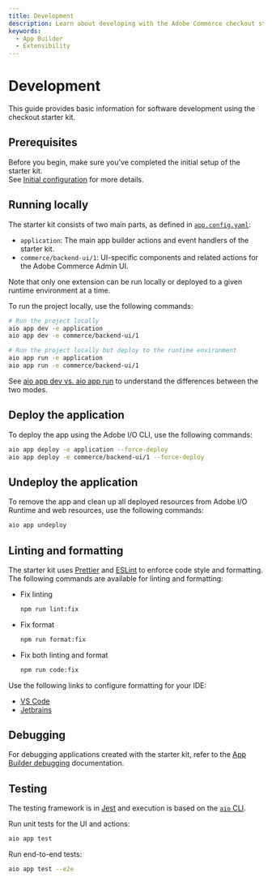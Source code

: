 ```yaml
---
title: Development
description: Learn about developing with the Adobe Commerce checkout starter kit.
keywords:
  - App Builder
  - Extensibility
---
```


# Development

This guide provides basic information for software development using the checkout starter kit.

## Prerequisites

Before you begin, make sure you've completed the initial setup of the starter kit.  
See [Initial configuration](../getting-started/#initial-configuration) for more details.

## Running locally

The starter kit consists of two main parts, as defined in [`app.config.yaml`](https://github.com/adobe/commerce-checkout-starter-kit/blob/main/app.config.yaml):

- `application`: The main app builder actions and event handlers of the starter kit.
- `commerce/backend-ui/1`: UI-specific components and related actions for the Adobe Commerce Admin UI.

Note that only one extension can be run locally or deployed to a given runtime environment at a time.

To run the project locally, use the following commands:

```bash
# Run the project locally
aio app dev -e application
aio app dev -e commerce/backend-ui/1

# Run the project locally but deploy to the runtime environment
aio app run -e application
aio app run -e commerce/backend-ui/1
```

See [aio app dev vs. aio app run](https://developer.adobe.com/app-builder/docs/guides/development/#aio-app-dev-vs-aio-app-run) to understand the differences between the two modes.

## Deploy the application

To deploy the app using the Adobe I/O CLI, use the following commands:

```bash
aio app deploy -e application --force-deploy
aio app deploy -e commerce/backend-ui/1 --force-deploy
```

## Undeploy the application

To remove the app and clean up all deployed resources from Adobe I/O Runtime and web resources, use the following commands:

```bash
aio app undeploy
```

## Linting and formatting

The starter kit uses [Prettier](https://prettier.io) and [ESLint](https://eslint.org) to enforce code style and formatting. The following commands are available for linting and formatting:

- Fix linting

  ```bash
  npm run lint:fix
  ```

- Fix format

  ```bash
  npm run format:fix
  ```

- Fix both linting and format

  ```bash
  npm run code:fix
  ```

Use the following links to configure formatting for your IDE:

- [VS Code](https://marketplace.visualstudio.com/items?itemName=esbenp.prettier-vscode)
- [Jetbrains](https://blog.jetbrains.com/webstorm/2016/08/using-external-tools/)

## Debugging

For debugging applications created with the starter kit, refer to the [App Builder debugging](https://developer.adobe.com/app-builder/docs/guides/development/#debugging) documentation.

## Testing

The testing framework is in [Jest](https://jestjs.io) and execution is based on the [`aio` CLI](https://developer.adobe.com/runtime/docs/guides/tools/cli_install/).

Run unit tests for the UI and actions:

```bash
aio app test
```

Run end-to-end tests:

```bash
aio app test --e2e
```
